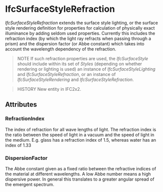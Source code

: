 # IfcSurfaceStyleRefraction

_IfcSurfaceStyleRefraction_ extends the surface style lighting, or the surface style rendering definition for properties for calculation of physically exact illuminance by adding seldom used properties. Currently this includes the refraction index (by which the light ray refracts when passing through a prism) and the dispersion factor (or Abbe constant) which takes into account the wavelength dependency of the refraction.

> NOTE  If such refraction properties are used, the _IfcSurfaceStyle_ should include within its set of _Styles_ (depending on whether rendering or lighting is used) an instance of _IfcSurfaceStyleLighting_ and _IfcSurfaceStyleRefraction_, or an instance of _IfcSurfaceStyleRendering_ and _IfcSurfaceStyleRefraction_.

> HISTORY  New entity in IFC2x2.

## Attributes

### RefractionIndex
The index of refraction for all wave lengths of light. The refraction index is the ratio between the speed of light in a vacuum and the speed of light in the medium. E.g. glass has a refraction index of 1.5, whereas water has an index of 1.33

### DispersionFactor
The Abbe constant given as a fixed ratio between the refractive indices of the material at different wavelengths. A low Abbe number means a high dispersive power. In general this translates to a greater angular spread of the emergent spectrum.
